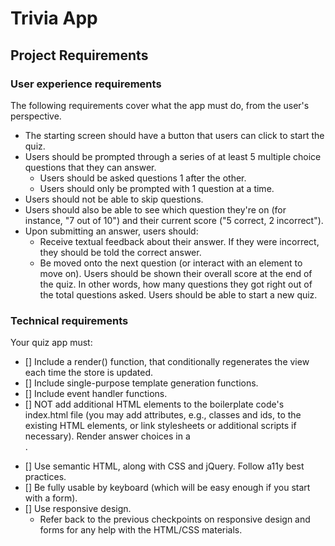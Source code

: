 # Trivia App

## Project Requirements

### User experience requirements

The following requirements cover what the app must do, from the user's perspective.

- The starting screen should have a button that users can click to start the quiz.
- Users should be prompted through a series of at least 5 multiple choice questions that they can answer.
  - Users should be asked questions 1 after the other.
  - Users should only be prompted with 1 question at a time.
- Users should not be able to skip questions.
- Users should also be able to see which question they're on (for instance, "7 out of 10") and their current score ("5 correct, 2 incorrect").
- Upon submitting an answer, users should:
  - Receive textual feedback about their answer. If they were incorrect, they should be told the correct answer.
  - Be moved onto the next question (or interact with an element to move on).
    Users should be shown their overall score at the end of the quiz. In other words, how many questions they got right out of the total questions asked.
    Users should be able to start a new quiz.

### Technical requirements

Your quiz app must:

- [] Include a render() function, that conditionally regenerates the view each time the store is updated.
- [] Include single-purpose template generation functions.
- [] Include event handler functions.
- [] NOT add additional HTML elements to the boilerplate code's index.html file (you may add attributes, e.g., classes and ids, to the existing HTML elements, or link stylesheets or additional scripts if necessary).
  Render answer choices in a <form>.
- [] Use semantic HTML, along with CSS and jQuery.
  Follow a11y best practices.
- [] Be fully usable by keyboard (which will be easy enough if you start with a form).
- [] Use responsive design.
  - Refer back to the previous checkpoints on responsive design and forms for any help with the HTML/CSS materials.
